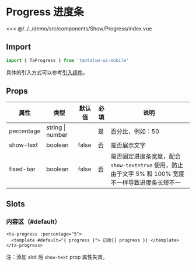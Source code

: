 # Progress 进度条

<CodeDemo name="Progress">

<<< @/../../demo/src/components/Show/Progress/index.vue

</CodeDemo>

## Import

```js
import { TaProgress } from 'tantalum-ui-mobile'
```

具体的引入方式可以参考[引入组件](../guide/import.md)。

## Props

| 属性       | 类型             | 默认值 | 必填 | 说明                                                                                                 |
| ---------- | ---------------- | ------ | ---- | ---------------------------------------------------------------------------------------------------- |
| percentage | string \| number |        | 是   | 百分比，例如：50                                                                                     |
| show-text  | boolean          | false  | 否   | 是否展示文字                                                                                         |
| fixed-bar  | boolean          | false  | 否   | 是否固定进度条宽度，配合 `show-text=true` 使用，防止由于文字 5% 和 100% 宽度不一样导致进度条长短不一 |

## Slots

### 内容区（#default）

```vue
<ta-progress :percentage="5">
  <template #default="{ progress }"> 已抢{{ progress }} </template>
</ta-progress>
```

注：添加 slot 后 `show-text` prop 属性失效。
